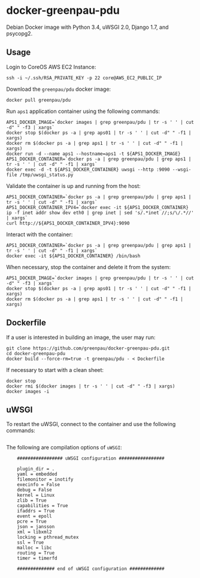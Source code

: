 # docker-greenpau-pdu

Debian Docker image with Python 3.4, uWSGI 2.0, Django 1.7, and psycopg2. 

## Usage

Login to CoreOS AWS EC2 Instance:
```
ssh -i ~/.ssh/RSA_PRIVATE_KEY -p 22 core@AWS_EC2_PUBLIC_IP
```

Download the `greenpau/pdu` docker image:
```
docker pull greenpau/pdu
```

Run `aps1` application container using the following commands:
```
APS1_DOCKER_IMAGE=`docker images | grep greenpau/pdu | tr -s ' ' | cut -d" " -f3 | xargs`
docker stop $(docker ps -a | grep aps01 | tr -s ' ' | cut -d" " -f1 | xargs)
docker rm $(docker ps -a | grep aps1 | tr -s ' ' | cut -d" " -f1 | xargs)
docker run -d --name aps1 --hostname=aps1 -t ${APS1_DOCKER_IMAGE}
APS1_DOCKER_CONTAINER=`docker ps -a | grep greenpau/pdu | grep aps1 | tr -s ' ' | cut -d" " -f1 | xargs`
docker exec -d -t ${APS1_DOCKER_CONTAINER} uwsgi --http :9090 --wsgi-file /tmp/uwsgi_status.py
```

Validate the container is up and running from the host:
```
APS1_DOCKER_CONTAINER=`docker ps -a | grep greenpau/pdu | grep aps1 | tr -s ' ' | cut -d" " -f1 | xargs`
APS1_DOCKER_CONTAINER_IPV4=`docker exec -it ${APS1_DOCKER_CONTAINER} ip -f inet addr show dev eth0 | grep inet | sed 's/.*inet //;s/\/.*//' | xargs`
curl http://${APS1_DOCKER_CONTAINER_IPV4}:9090
```

Interact with the container:
```
APS1_DOCKER_CONTAINER=`docker ps -a | grep greenpau/pdu | grep aps1 | tr -s ' ' | cut -d" " -f1 | xargs`
docker exec -it ${APS1_DOCKER_CONTAINER} /bin/bash
```

When necessary, stop the container and delete it from the system:
```
APS1_DOCKER_IMAGE=`docker images | grep greenpau/pdu | tr -s ' ' | cut -d" " -f3 | xargs`
docker stop $(docker ps -a | grep aps01 | tr -s ' ' | cut -d" " -f1 | xargs)
docker rm $(docker ps -a | grep aps1 | tr -s ' ' | cut -d" " -f1 | xargs)
```

## Dockerfile

If a user is interested in building an image, the user may run:

```
git clone https://github.com/greenpau/docker-greenpau-pdu.git
cd docker-greenpau-pdu
docker build --force-rm=true -t greenpau/pdu - < Dockerfile
```

If necessary to start with a clean sheet:
```
docker stop
docker rmi $(docker images | tr -s ' ' | cut -d" " -f3 | xargs)
docker images -i
```

## uWSGI

To restart the uWSGI, connect to the container and use the following commands:

```

```

The following are compilation options of `uWSGI`:

```
    ################# uWSGI configuration #################

    plugin_dir = .
    yaml = embedded
    filemonitor = inotify
    execinfo = False
    debug = False
    kernel = Linux
    zlib = True
    capabilities = True
    ifaddrs = True
    event = epoll
    pcre = True
    json = jansson
    xml = libxml2
    locking = pthread_mutex
    ssl = True
    malloc = libc
    routing = True
    timer = timerfd

    ############## end of uWSGI configuration #############

```

